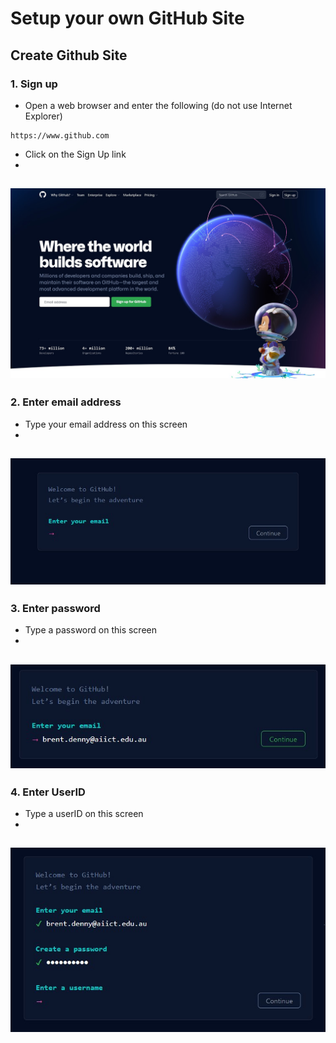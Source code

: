 # Setup your own GitHub Site

## Create Github Site 

### 1. Sign up
- Open a web browser and enter the following (do not use Internet Explorer) 
```
https://www.github.com
```
- Click on the Sign Up link
- 
![GitHub Signup page](Pics/git01.jpg)
---

### 2. Enter email address
- Type your email address on this screen
- 
![GitHub Signup page](Pics/git02.jpg)
---

### 3. Enter password
- Type a password on this screen
- 
![GitHub Signup page](Pics/git03.jpg)
---


### 4. Enter UserID
- Type a userID on this screen
- 
![GitHub Signup page](Pics/git04.jpg)
---
